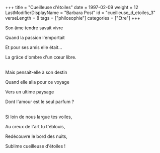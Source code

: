 +++
title = "Cueilleuse d'étoiles"
date = 1997-02-09
weight = 12
LastModifierDisplayName = "Barbara Post"
id = "cueilleuse_d_etoiles_3"
verseLength = 8
tags = ["philosophie"]
categories = ["Etre"]
+++

Son âme tendre savait vivre

Quand la passion l'emportait

Et pour ses amis elle était...

La grâce d'ombre d'un cœur libre.

 \
Mais pensait-elle à son destin

Quand elle alla pour ce voyage

Vers un ultime paysage

Dont l'amour est le seul parfum ?

 \
Si loin de nous largue tes voiles,

Au creux de l'art tu t'éblouis,

Redécouvre le bord des nuits,

Sublime cueilleuse d'étoiles !
